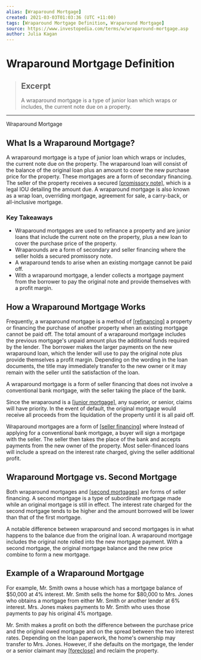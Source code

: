 ```yaml
---
alias: [Wraparound Mortgage]
created: 2021-03-03T01:03:36 (UTC +11:00)
tags: [Wraparound Mortgage Definition, Wraparound Mortgage]
source: https://www.investopedia.com/terms/w/wraparound-mortgage.asp
author: Julia Kagan
---
```


# Wraparound Mortgage Definition

> ## Excerpt
> A wraparound mortgage is a type of junior loan which wraps or includes, the current note due on a property.

---

Wraparound Mortgage
## What Is a Wraparound Mortgage?

A wraparound mortgage is a type of junior loan which wraps or includes, the current note due on the property. The wraparound loan will consist of the balance of the original loan plus an amount to cover the new purchase price for the property. These mortgages are a form of secondary financing. The seller of the property receives a secured [[promissory note]](https://www.investopedia.com/terms/p/promissorynote.asp), which is a legal IOU detailing the amount due. A wraparound mortgage is also known as a wrap loan, overriding mortgage, agreement for sale, a carry-back, or all-inclusive mortgage.

### Key Takeaways

-   Wraparound mortgages are used to refinance a property and are junior loans that include the current note on the property, plus a new loan to cover the purchase price of the property. 
-   Wraparounds are a form of secondary and seller financing where the seller holds a secured promissory note. 
-   A wraparound tends to arise when an existing mortgage cannot be paid off.
-   With a wraparound mortgage, a lender collects a mortgage payment from the borrower to pay the original note and provide themselves with a profit margin.

## How a Wraparound Mortgage Works

Frequently, a wraparound mortgage is a method of [[refinancing]](https://www.investopedia.com/terms/r/refinance.asp) a property or financing the purchase of another property when an existing mortgage cannot be paid off. The total amount of a wraparound mortgage includes the previous mortgage's unpaid amount plus the additional funds required by the lender. The borrower makes the larger payments on the new wraparound loan, which the lender will use to pay the original note plus provide themselves a profit margin. Depending on the wording in the loan documents, the title may immediately transfer to the new owner or it may remain with the seller until the satisfaction of the loan.

A wraparound mortgage is a form of seller financing that does not involve a conventional bank mortgage, with the seller taking the place of the bank. 

Since the wraparound is a [[junior mortgage]](https://www.investopedia.com/terms/j/junior_mortgage.asp), any superior, or senior, claims will have priority. In the event of default, the original mortgage would receive all proceeds from the liquidation of the property until it is all paid off.

Wraparound mortgages are a form of [[seller financing]](https://www.investopedia.com/terms/s/seller-financing.asp) where Instead of applying for a conventional bank mortgage, a buyer will sign a mortgage with the seller. The seller then takes the place of the bank and accepts payments from the new owner of the property. Most seller-financed loans will include a spread on the interest rate charged, giving the seller additional profit. 

## Wraparound Mortgage vs. Second Mortgage

Both wraparound mortgages and [[second mortgages]](https://www.investopedia.com/terms/s/secondmortgage.asp) are forms of seller financing. A second mortgage is a type of subordinate mortgage made while an original mortgage is still in effect. The interest rate charged for the second mortgage tends to be higher and the amount borrowed will be lower than that of the first mortgage. 

A notable difference between wraparound and second mortgages is in what happens to the balance due from the original loan. A wraparound mortgage includes the original note rolled into the new mortgage payment. With a second mortgage, the original mortgage balance and the new price combine to form a new mortgage.

## Example of a Wraparound Mortgage

For example, Mr. Smith owns a house which has a mortgage balance of $50,000 at 4% interest. Mr. Smith sells the home for $80,000 to Mrs. Jones who obtains a mortgage from either Mr. Smith or another lender at 6% interest. Mrs. Jones makes payments to Mr. Smith who uses those payments to pay his original 4% mortgage. 

Mr. Smith makes a profit on both the difference between the purchase price and the original owed mortgage and on the spread between the two interest rates. Depending on the loan paperwork, the home's ownership may transfer to Mrs. Jones. However, if she defaults on the mortgage, the lender or a senior claimant may [[foreclose]](https://www.investopedia.com/terms/f/foreclosure.asp) and reclaim the property.
